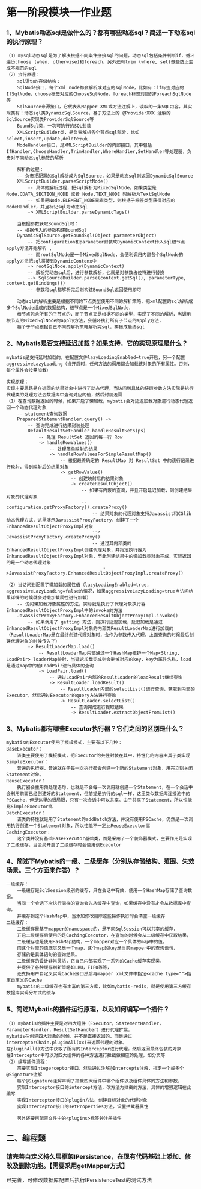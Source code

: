 # 第一阶段模块一作业题

### 1、Mybatis动态sql是做什么的？都有哪些动态sql？简述一下动态sql的执行原理？
    （1）mysql动态sql是为了解决根据不同条件拼接sql的问题，动态sql包括条件判断if，循环遍历choose (when, otherwise)和foreach，另外还有trim (where, set)做些防止生成不规范的sql
    （2）执行原理：
        sql语句的存储结构：
        SqlNode接口，每个xml node都会解析成对应的sqlNode，比如有：if标签对应的IfSqlNode，choose标签对应的ChooseSqlNode，foreach标签对应的ForeachSqlNode等
        SqlSource来源接口，它代表从Mapper XML或方法注解上，读取的一条SQL内容，其实现类有：动态sql类DynamicSqlSource，基于方法上的 @ProviderXXX 注解的 SqlSource实现类ProviderSqlSource等
        BoundSql类，一次可执行的SQL封装
        XMLScriptBuilder类，是负责解析各个节点sql部分，比如select,insert,update,delete节点
        NodeHandler接口，是XMLScriptBuilder的内部接口，其中包括IfHandler,ChooseHandler,TrimHandler,WhereHandler,SetHandler等处理器，负责对不同动态sql标签的解析
        
        解析的过程：
        -- 负责把配置的Sql解析成为SqlSource，如果是动态sql则返回DynamicSqlSource
        XMLScriptBuilder.parseScriptNode()
            -- 具体的解析过程，把sql解析为MixedSqlNode，如果类型是Node.CDATA_SECTION_NODE 或者 Node.TEXT_NODE 时解析为TextSqlNode
            -- 如果是Node.ELEMENT_NODE元素类型，则根据子标签类型获得对应的NodeHandler，并且标记sql为动态sql
            -> XMLScriptBuilder.parseDynamicTags()
        
        当根据参数获取BoundSql时：
        -- 根据传入的参数构建BoundSql
        DynamicSqlSource.getBoundSql(Object parameterObject)
            -- 把configuration和parameter封装成DynamicContext传入sql根节点apply方法开始解析 , 
            -- 而rootSqlNode是一个MixedSqlNode，会便利调用内部各个SqlNode的apply方法把sql拼接到DynamicContenx中
            -> rootSqlNode.apply(DynamicContext)
            -- 解析完动态sql后，进行参数解析，也就是对参数占位符进行替换
            --> SqlSourceBuilder.parse(context.getSql(), parameterType, context.getBindings())
            -- 参数和sql都解析完后则构建BoundSql返回使用即可
              
        动态sql的解析主要是根据不同的节点类型使用不同的解析策略，把xml配置的sql解析成多个SqlNode组成的数据结构，根节点是一个MixedSqlNode，
        根节点包含所有的子节点的，而子节点又是根据不同的类型，实现了不同的解析，当调用根节点的MixedSqlNode的apply方法，会循环执行所有子节点的apply方法，
        每个子节点根据自己不同的解析策略解析完sql，拼接成最终sql
        
        
### 2、Mybatis是否支持延迟加载？如果支持，它的实现原理是什么？
    
    mybatis是支持延时加载的，在配置文件lazyLoadingEnabled=true开启，另一个配置aggressiveLazyLoading（当开启时，任何方法的调用都会加载该对象的所有属性。否则，每个属性会按需加载）
    
    实现原理：
    实现主要思路是在返回的结果对象中进行了动态代理，当访问到具体的获取参数方法实际是执行代理类的处理方法去数据库中查询对应的值，然后封装返回
    （1）在查询数据返回的时候，如果开启了懒加载，mybatis会对延迟加载对象进行动态代理返回一个动态代理对象
        -- statement查询数据
        PreparedStatementHandler.query() ->
            -- 查询完成进行结果封装处理                     
            DefaultResultSetHandler.handleResultSets(ps) 
                -- 处理 ResultSet 返回的每一行 Row 
                -> handleRowValues()              
                    -- 处理简单映射的结果
                    -> handleRowValuesForSimpleResultMap() 
                        -- 根据最终确定的 ResultMap 对 ResultSet 中的该行记录进行映射，得到映射后的结果对象
                        -> getRowValue() 
                            -- 创建映射后的结果对象
                            -> createResultObject()
                                -- 如果有内嵌的查询，并且开启延迟加载，则创建结果对象的代理对象
                                -- configuration.getProxyFactory().createProxy()
                                    -- 结果对象的代理对象支持Javassist和CGlib动态代理方式，这里演示JavassistProxyFactory，创建了一个EnhancedResultObjectProxyImpl对象
                                    --> JavassistProxyFactory.createProxy()
                                    -- 通过其内部类的EnhancedResultObjectProxyImpl创建代理对象，并指定执行器为EnhancedResultObjectProxyImpl对象，至此创建结果中的懒加载类对象完成，实际返回的是一个动态代理对象
                                        ->JavassistProxyFactory.EnhancedResultObjectProxyImpl.createProxy()
                                    
    （2）当访问到配置了懒加载的属性值（lazyLoadingEnabled=true, aggressiveLazyLoading=false的情况，如果aggressiveLazyLoading=true当访问结果详情的时候就会对懒加载属性进行加载）
        -- 访问懒加载对象属性的方法，实际就是执行了代理对象执行器EnhancedResultObjectProxyImpl中的invoke的方法
        JavassistProxyFactory.EnhancedResultObjectProxyImpl.invoke()
            -- 如果调用了 getting 方法，则执行延迟加载，延迟加载是通过EnhancedResultObjectProxyImpl对象的内部类ResultLoaderMap进行加载的（ResultLoaderMap是在最终创建代理对象时，会作为参数传入代理，上面查询的时候最后创建代理对象的时候传入了）
            -> ResultLoaderMap.load()
                -- ResultLoaderMap内部通过一个HashMap维护一个Map<String, LoadPair> loaderMap映射，当延迟加载完成则会删掉对应的key，key为属性名称，load是通过map中的值LoadPair进行具体的查询
                -> LoadPair.load()
                    -- 通过LoadPair内部的ResultLoader的loadResult继续查询
                    -> ResultLoader.loadResult()
                        -- ResultLoader内部的selectList()进行查询，获取到内部的Executor，然后通过Executor的query方法进行查询
                        -> ResultLoader.selectList()
                            -- 查询完成进行提取结果
                            -> ResultLoader.extractObjectFromList()
### 3、Mybatis都有哪些Executor执行器？它们之间的区别是什么？
    mybatis的Executor使用了模板模式，主要有以下几种：
    BaseExecutor：
        该类主要使用了模板模式，把Executor的共性封装在其中，特性化的内容由其子类实现
    SimpleExecutor：
        普通的执行器，普通就在于每一次执行都会创建一个新的Statement对象，用完立刻关闭Statement对象。
    ReuseExecutor：
        执行器会重用预处理语句，也就是不会每一次调用就创建一个Statement，在一个会话中会利用前面已经创建好的Statement，但前提是执行的sql一样，这里类似数据库连接池中的PSCache，但是这里的很局限，只有一次会话中可以共享。由于共享了Statement，所以性能比SimpleExecutor高
    BatchExecutor：
        该类的特性就是用了Statement的addBatch方法，并没有使用PSCache，仍然是一次调用执行创建一个Statement对象，所以性能不一定比ReuseExecutor高
    CachingExecutor：
        这个类并没有基础BaseExecutor基础类，而是采用了一个装饰器模式，主要作用是实现了二级缓存，当全局开启了二级缓存时会使用该Executor
    
### 4、简述下Mybatis的一级、二级缓存（分别从存储结构、范围、失效场景。三个方面来作答）？
    一级缓存：
        一级缓存是SqlSession级别的缓存，只在会话中有效，使用一个HashMap存储了查询数据，
        当同一个会话下次执行同样的查询会先从缓存中查询，如果缓存中没有才会从数据库中查询，
        并缓存到这个HashMap中，当添加修改删除这些操作执行时会清空一级缓存
    二级缓存：
        二级缓存是基于mapper的namespace的，是不同SqlSession可以共享的缓存，
        开启二级缓存后使用的是CachingExecutor，在查询的时候会从二级缓存中获取结果，
        二级缓存也是使用HashMap结构，一个mapper对应一个具体的map中的值，
        而这个对应的值底层又是一个map，这个map的key是当前mapper中的查询语句，
        存储的是具体语句的查询结果。
        二级缓存的设计非常灵活，它自己内部实现了一系列的Cache缓存实现类，
        并提供了各种缓存刷新策略如LRU，FIFO等等，
        还支持用户自定义实现Cache接口然后再mapper xml文件中指定<cache type="">指定自定义的Cache
        mybatis的二级缓存也有丰富的第三方库，比如mybatis-redis，就是使用第三方缓存数据库实现分布式的缓存
        
### 5、简述Mybatis的插件运行原理，以及如何编写一个插件？
    （1）mybatis的插件主要是对四大组件（Executor，StatementHandler，ParameterHandler，ResultSetHandler）进行代理扩展，
    mybatis在创建四大对象的时候，并不是直接返回的，而是通过interceptorChain.pluginAll(xx)来返回代理的对象。
    在pluginAll()方法中获取了所有的Interceptor进行代理，然后返回最终包装的对象
    在Interceptor中可以对四大组件的各种方法进行拦截做相应的处理，如分页等
    （2）编写插件流程：
        需要实现Integerceptor接口，然后通过注解@Intercepts注解，指定一个或多个@Signature注解
        每个@Signature注解声明了拦截四大组件中哪个组件以及组件具体的方法和参数，
        实现Interceptor接口的intercept方法，改方法为拦截的方法，具体的增强逻辑在此编写
        实现Interceptor接口的plugin方法，创建目标对象的代理对象
        实现Interceptor接口的setProperties方法，设置拦截器属性
        
        另外还要再配置文件中的<plugins>标签钟注册插件
    
    
## 二、编程题

### 请完善自定义持久层框架IPersistence，在现有代码基础上添加、修改及删除功能。【需要采用getMapper方式】
   已完善，可修改数据库配置后执行IPersistenceTest的测试方法
   